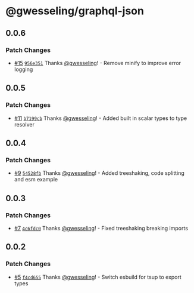 # @gwesseling/graphql-json

## 0.0.6

### Patch Changes

-   [#15](https://github.com/gwesseling/graphql-json/pull/15) [`956e351`](https://github.com/gwesseling/graphql-json/commit/956e351f076029e1e80fef19d305882656d3b333) Thanks [@gwesseling](https://github.com/gwesseling)! - Remove minify to improve error logging

## 0.0.5

### Patch Changes

-   [#11](https://github.com/gwesseling/graphql-json/pull/11) [`b7199cb`](https://github.com/gwesseling/graphql-json/commit/b7199cb25963ff2218b5f6e8bc89831772558c92) Thanks [@gwesseling](https://github.com/gwesseling)! - Added built in scalar types to type resolver

## 0.0.4

### Patch Changes

-   [#9](https://github.com/gwesseling/graphql-json/pull/9) [`54528fb`](https://github.com/gwesseling/graphql-json/commit/54528fbd6dafdacfcbe8d79f6a9836bf41d7cfd7) Thanks [@gwesseling](https://github.com/gwesseling)! - Added treeshaking, code splitting and esm example

## 0.0.3

### Patch Changes

-   [#7](https://github.com/gwesseling/graphql-json/pull/7) [`4c6fdc0`](https://github.com/gwesseling/graphql-json/commit/4c6fdc0ebc3f429902d08f5760c876b356e5a265) Thanks [@gwesseling](https://github.com/gwesseling)! - Fixed treeshaking breaking imports

## 0.0.2

### Patch Changes

-   [#5](https://github.com/gwesseling/graphql-json/pull/5) [`f4cd655`](https://github.com/gwesseling/graphql-json/commit/f4cd655aa48da03b840f023f130ef4ae1b5a7f0f) Thanks [@gwesseling](https://github.com/gwesseling)! - Switch esbuild for tsup to export types
